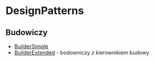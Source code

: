 # DesignPatterns
 
## Budowiczy
- [BuilderSimple](./DesignPatterns/Patterns/BuilderSimple.cs)
- [BuilderExtended](./DesignPatterns/Patterns/BuilderExtended.cs) - bodowniczy z kierownikiem budowy
